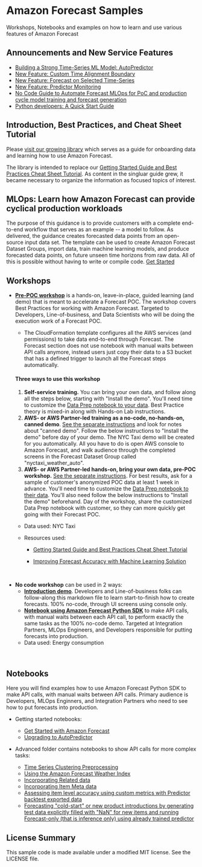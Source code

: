 # Amazon Forecast Samples

Workshops, Notebooks and examples on how to learn and use various features of Amazon Forecast


##  Announcements and New Service Features 

 - [Building a Strong Time-Series ML Model: AutoPredictor](./library/content/AutoPredictor.md)
 - [New Feature: Custom Time Alignment Boundary](./notebooks/advanced/Custom_Time_Alignment_Boundary/Time_Alignment_Boundary_Introduction.ipynb)
 - [New Feature: Forecast on Selected Time-Series](./notebooks/advanced/Forecast_Selected_TimeSeries/Forecast_Selected_TimeSeries_Introduction.ipynb)
 - [New Feature: Predictor Monitoring](./notebooks/advanced/Predictor_Monitoring/Predictor_Monitoring_Introduction.ipynb)
 - [No Code Guide to Automate Forecast MLOps for PoC and production cycle model training and forecast generation](./ml_ops/README.md)
 - [Python developers: A Quick Start Guide](https://github.com/aws-samples/amazon-forecast-samples/blob/main/notebooks/basic/Getting_Started/Amazon_Forecast_Quick_Start_Guide.ipynb)
 

##  Introduction, Best Practices, and Cheat Sheet Tutorial

Please [visit our growing library](./library/README.md) which serves as a guide for onboarding data and learning how to use Amazon Forecast.

The library is intended to replace our [Getting Started Guide and Best Practices Cheat Sheet Tutorial](https://github.com/aws-samples/amazon-forecast-samples/blob/master/ForecastCheatSheet.md).  As content in the singluar guide grew, it became necessary to organize the information as focused topics of interest.


## MLOps: Learn how Amazon Forecast can provide cyclical production workloads

The purpose of this guidance is to provide customers with a complete end-to-end workflow that serves as an example -- a model to follow.  As delivered, the guidance creates forecasted data points from an open-source input data set.  The template can be used to create Amazon Forecast Dataset Groups, import data, train machine learning models, and produce forecasted data points, on future unseen time horizons from raw data.  All of this is possible without having to write or compile code.  [Get Started](./ml_ops/README.md)


## Workshops

- **[Pre-POC workshop](https://github.com/aws-samples/amazon-forecast-samples/tree/master/workshops/pre_POC_workshop)** is a hands-on, leave-in-place, guided learning (and demo) that is meant to accelerate a Forecast POC.  The workshop covers Best Practices for working with Amazon Forecast.  Targeted to Developers, Line-of-business, and Data Scientists who will be doing the execution work of a Forecast POC. 

  - The CloudFormation template configures all the AWS services (and permissions) to take data end-to-end through Forecast.  The Forecast section does not use notebook with manual waits between API calls anymore, instead users just copy their data to a S3 bucket that has a defined trigger to launch all the Forecast steps automatically.   

  #### **Three ways to use this workshop**

  1. **Self-service training.** You can bring your own data, and follow along all the steps below, starting with "Install the demo". You'll need time to customize the [Data Prep notebook to your data](https://github.com/aws-samples/amazon-forecast-samples/blob/master/workshops/pre_POC_workshop/1.Getting_Data_Ready_nytaxi.ipynb). Best Practice theory is mixed-in along with Hands-on Lab instructions.
  2. **AWS- or AWS Partner-led training as a no-code, no-hands-on, canned demo**. [See the separate instructions](https://github.com/aws-samples/amazon-forecast-samples/blob/master/workshops/pre_POC_workshop/AWS_instructions.md) and look for notes about "canned demo". Follow the below instructions to "Install the demo" before day of your demo. The NYC Taxi demo will be created for you automatically. All you have to do is open AWS console to Amazon Forecast, and walk audience through the completed screens in the Forecast Dataset Group called "nyctaxi_weather_auto".
  3. **AWS- or AWS Partner-led hands-on, bring your own data, pre-POC workshop.** [See the separate instructions](https://github.com/aws-samples/amazon-forecast-samples/blob/master/workshops/pre_POC_workshop/AWS_instructions.md). For best results, ask for a sample of customer's anonymized POC data at least 1 week in advance. You'll need time to customize the [Data Prep notebook to their data](https://github.com/aws-samples/amazon-forecast-samples/blob/master/workshops/pre_POC_workshop/1.Getting_Data_Ready_nytaxi.ipynb). You'll also need follow the below instructions to "Install the demo" beforehand. Day of the workshop, share the customized Data Prep notebook with customer, so they can more quickly get going with their Forecast POC.

  - Data used:  NYC Taxi

  - Resources used:  

    - [Getting Started Guide and Best Practices Cheat Sheet Tutorial](https://github.com/aws-samples/amazon-forecast-samples/blob/master/ForecastCheatSheet.md)

    - [Improving Forecast Accuracy with Machine Learning Solution](https://github.com/aws-samples/amazon-forecast-samples/blob/master/workshops/pre_POC_workshop/install-forecast-solution.md)

<br>

- **No code workshop** can be used in 2 ways:
  - [**Introduction demo**](https://github.com/aws-samples/amazon-forecast-samples/blob/master/workshops/no_code_workshop/forecast-with-console.md).  Developers and Line-of-business folks can follow-along this markdown file to learn start-to-finish how to create forecasts.  100% no-code, through UI screens using console only.  
  - **[Notebook using Amazon Forecast Python SDK](https://github.com/aws-samples/amazon-forecast-samples/blob/master/workshops/no_code_workshop/forecast-with-api-completed.ipynb)** to make API calls, with manual waits between each API call, to perform exactly the same tasks as the 100% no-code demo.  Targeted at Integration Partners, MLOps Engineers, and Developers responsible for putting forecasts into production.
  - Data used:  Energy consumption
  
<br>

## Notebooks

Here you will find examples how to use Amazon Forecast Python SDK to make API calls, with manual waits between API calls.  Primary audience is Developers, MLOps Enginners, and Integration Partners who need to see how to put forecasts into production.

- Getting started notebooks:
  - [Get Started with Amazon Forecast](https://github.com/aws-samples/amazon-forecast-samples/blob/main/notebooks/basic/Getting_Started/Amazon_Forecast_Quick_Start_Guide.ipynb) 
  - [Upgrading to AutoPredictor](https://github.com/aws-samples/amazon-forecast-samples/blob/main/notebooks/basic/Upgrading_to_AutoPredictor/UpgradeToAutoPredictor.ipynb)

- Advanced folder contains notebooks to show API calls for more complex tasks:
  - [Time Series Clustering Preprocessing](https://github.com/aws-samples/amazon-forecast-samples/blob/master/notebooks/advanced/Clustering_Preprocessing/README.md)
  - [Using the Amazon Forecast Weather Index](https://github.com/aws-samples/amazon-forecast-samples/blob/master/notebooks/advanced/Weather_index/1.%20Training%20your%20model%20with%20Weather%20Index.ipynb)
  - [Incorporating Related data](https://github.com/aws-samples/amazon-forecast-samples/blob/master/notebooks/advanced/Incorporating_Related_Time_Series_dataset_to_your_Predictor/Incorporating_Related_Time_Series_dataset_to_your_Predictor.ipynb) 
  - [Incorporating Item Meta data](https://github.com/aws-samples/amazon-forecast-samples/blob/master/notebooks/advanced/Incorporating_Item_Metadata_Dataset_to_your_Predictor/Incorporating_Item_Metadata_Dataset_to_your_Predictor.ipynb) 
  - [Assessing item level accuracy using custom metrics with Predictor backtest exported data](https://github.com/aws-samples/amazon-forecast-samples/blob/master/notebooks/advanced/Item_Level_Accuracy/Item_Level_Accuracy_Using_Bike_Example.ipynb) 
  - [Forecasting "cold-start" or new product introductions by generating test data explicitly filled with "NaN" for new items and running Forecast-only (that is inference only) using already trained predictor](https://github.com/aws-samples/amazon-forecast-samples/blob/master/notebooks/advanced/Forecast%20with%20Cold%20Start%20Items/Forecast%20with%20Cold%20Start%20Items.ipynb) 



## License Summary

This sample code is made available under a modified MIT license. See the LICENSE file.
